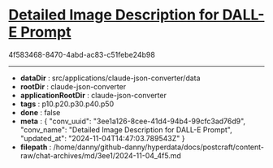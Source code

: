 # [Detailed Image Description for DALL-E Prompt](https://claude.ai/chat/3ee1a126-8cee-41d4-94b4-99cfc3ad76d9)

4f583468-8470-4abd-ac83-c51febe24b98



---

* **dataDir** : src/applications/claude-json-converter/data
* **rootDir** : claude-json-converter
* **applicationRootDir** : claude-json-converter
* **tags** : p10.p20.p30.p40.p50
* **done** : false
* **meta** : {
  "conv_uuid": "3ee1a126-8cee-41d4-94b4-99cfc3ad76d9",
  "conv_name": "Detailed Image Description for DALL-E Prompt",
  "updated_at": "2024-11-04T14:47:03.789543Z"
}
* **filepath** : /home/danny/github-danny/hyperdata/docs/postcraft/content-raw/chat-archives/md/3ee1/2024-11-04_4f5.md